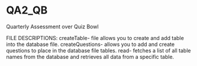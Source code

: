 # QA2_QB
Quarterly Assessment over Quiz Bowl

FILE DESCRIPTIONS:
createTable- file allows you to create and add table into the database file.
createQuestions- allows you to add and create questions to place in the database file tables.
read- fetches a list of all table names from the database and retrieves all data from a specific table.